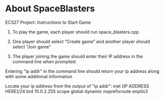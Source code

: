 # About SpaceBlasters

EC327 Project: Instructions to Start Game

1) To play the game, each player should run space_blasters.cpp

2) One player should select “Create game” and another player should select “Join game”

3) The player joining the game should enter their IP address in the command line when prompted:

Entering "ip addr" in the command line should return your ip address along with some additional information

Locate your ip address from the output of "ip addr":
inet [IP ADDRESS HERE]/24 brd 10.0.2.255 scope global dynamic noprefixroute enp0s3
